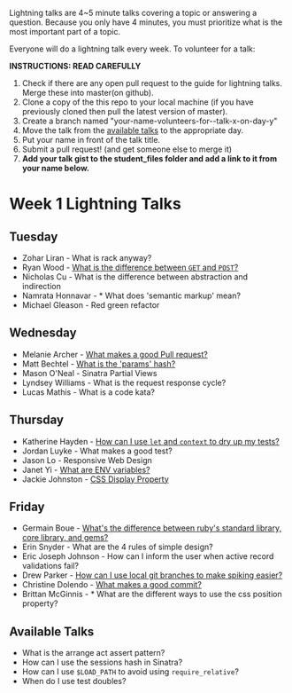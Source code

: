 Lightning talks are 4~5 minute talks covering a topic or answering a question.
Because you only have 4 minutes, you must prioritize what is the most important
part of a topic.

Everyone will do a lightning talk every week. To volunteer for a talk:

**INSTRUCTIONS: READ CAREFULLY**

1. Check if there are any open pull request to the guide for lightning talks.
Merge these into master(on github).
2. Clone a copy of the this repo to your local machine (if you have previously
cloned then pull the latest version of master).
3. Create a branch named "your-name-volunteers-for--talk-x-on-day-y"
4. Move the talk from the [available talks](#available-talks) to the appropriate
   day.
5. Put your name in front of the talk title.
6. Submit a pull request!  (and get someone else to merge it)
7. **Add your talk gist to the student_files folder and add a link to it from your name below.**


# Week 1 Lightning Talks

## Tuesday

* Zohar Liran - What is rack anyway?
* Ryan Wood - [What is the difference between `GET` and `POST`?](https://gist.github.com/rbn1357/9494786)
* Nicholas Cu - What is the difference between abstraction and indirection
* Namrata Honnavar - * What does 'semantic markup' mean?
* Michael Gleason - Red green refactor

## Wednesday

* Melanie Archer - [What makes a good Pull request?](./student_files/what-makes-good-pull-request.md)
* Matt Bechtel - [What is the 'params' hash?](./student_files/what_is_the_params_hash.md)
* Mason O'Neal - Sinatra Partial Views
* Lyndsey Williams - What is the request response cycle?
* Lucas Mathis - What is a code kata?


## Thursday

* Katherine Hayden - [How can I use `let` and `context` to dry up my tests?](./student_files/let_and_context_for_dry_tests.md)
* Jordan Luyke - What makes a good test?
* Jason Lo - Responsive Web Design
* Janet Yi - [What are ENV variables?](https://gist.github.com/krnwonseungee/9536759)
* Jackie Johnston - [CSS Display Property](https://gist.github.com/jackiejohnston/9522910)

## Friday

* Germain Boue - [What's the difference between ruby's standard library, core library, and gems?](https://gist.github.com/boue/9540965)
* Erin Snyder - What are the 4 rules of simple design?
* Eric Joseph Johnson - How can I inform the user when active record validations fail?
* Drew Parker - [How can I use local git branches to make spiking easier?](how_can_i_use_local_git_branches.md)
* Christine Dolendo - [What makes a good commit?](https://github.com/golden-bears-2014/phase-2-guide/blob/master/lightning-talks/student_files/good_commits.md)
* Brittan McGinnis - * What are the different ways to use the css position property?

## Available Talks
* What is the arrange act assert pattern?
* How can I use the sessions hash in Sinatra?
* How can I use `$LOAD_PATH` to avoid using `require_relative`?
* When do I use test doubles?

